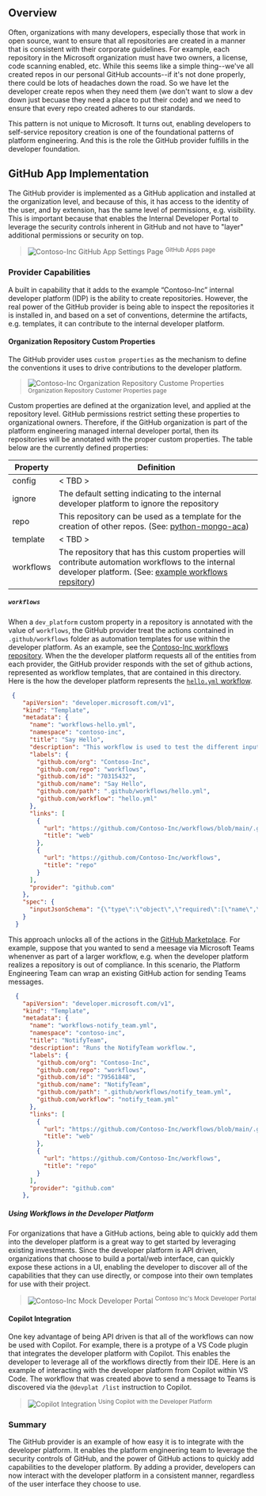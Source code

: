 ## Overview
Often, organizations with many developers, especially those that work in open source, want to ensure that all repositories are created in a manner that is consistent with their corporate guidelines. For example, each repository in the Microsoft organization must have two owners, a license, code scanning enabled, etc. While this seems like a simple thing--we've all created repos in our personal GitHub accounts--if it's not done properly, there could be lots of headaches down the road. So we have let the developer create repos when they need them (we don't want to slow a dev down just becuase they need a place to put their code) and we need to ensure that every repo created adheres to our standards.

This pattern is not unique to Microsoft. It turns out, enabling developers to self-service repository creation is one of the foundational patterns of platform engineering. And this is the role the GitHub provider fulfills in the developer foundation.

## GitHub App Implementation

The GitHub provider is implemented as a GitHub application and installed at the organization level, and because of this, it has access to the identity of the user, and by extension, has the same level of permissions, e.g. visibility. This is important because that enables the Internal Developer Portal to leverage the security controls inherent in GitHub and not have to "layer" additional permissions or security on top.
> ![Contoso-Inc GitHub App Settings Page](./images/contoso-org-ghapps.png)
> <sup>GitHub Apps page</sup>

### Provider Capabilities

A built in capability that it adds to the example “Contoso-Inc” internal developer platform (IDP) is the ability to create repositories. However, the real power of the GitHub provider is being able to inspect the repositories it is installed in, and based on a set of conventions, determine the artifacts, e.g. templates, it can contribute to the internal developer platform. 

#### Organization Repository Custom Properties
The GitHub provider uses `custom properties` as the mechanism to define the conventions it uses to drive contributions to the developer platform. 

> ![Contoso-Inc Organization Repository Custome Properties](./images/repo-custom-properties.png)
> <sup>Organization Repository Customer Properties page</sup>

Custom properties are defined at the organization level, and applied at the repository level. GitHub permissions restrict setting these properties to organizational owners. Therefore, if the GitHub organization is part of the platform engineering managed internal developer portal, then its repositories will be annotated with the proper custom properties. The table below are the currently defined properties:

|Property|Definition|
|----------|-----|
|config    | < TBD > |
|ignore    | The default setting indicating to the internal developer platform to ignore the repository  |
|repo      | This repository can be used as a template for the creation of other repos. (See: [python-mongo-aca](https://github.com/Contoso-Inc/python-mongo-aca)) |
|template  | < TBD > |
|workflows | The repository that has this custom properties will contribute automation workflows to the internal developer platform. (See: [example workflows repsitory](https://github.com/Contoso-Inc/workflows)) |


##### `workflows`

When a `dev_platform` custom property in a repository is annotated with the value of `workflows`, the GitHub provider treat the actions contained in `.github/workflows` folder as automation templates for use within the developer platform. As an example, see the [Contoso-Inc workflows repository](https://github.com/Contoso-Inc/workflows/tree/main/.github/workflows). When the the developer platform requests all of the entities from each provider, the GitHub provider responds with the set of github actions, represented as workflow templates, that are contained in this directory. Here is the how the developer platform represents the [`hello.yml` workflow](https://github.com/Contoso-Inc/workflows/blob/main/.github/workflows/hello.yml).

```json
 {
    "apiVersion": "developer.microsoft.com/v1",
    "kind": "Template",
    "metadata": {
      "name": "workflows-hello.yml",
      "namespace": "contoso-inc",
      "title": "Say Hello",
      "description": "This workflow is used to test the different input types. It simply says hello to the person you specify.",
      "labels": {
        "github.com/org": "Contoso-Inc",
        "github.com/repo": "workflows",
        "github.com/id": "70315432",
        "github.com/name": "Say Hello",
        "github.com/path": ".github/workflows/hello.yml",
        "github.com/workflow": "hello.yml"
      },
      "links": [
        {
          "url": "https://github.com/Contoso-Inc/workflows/blob/main/.github/workflows/hello.yml",
          "title": "web"
        },
        {
          "url": "https://github.com/Contoso-Inc/workflows",
          "title": "repo"
        }
      ],
      "provider": "github.com"
    },
    "spec": {
      "inputJsonSchema": "{\"type\":\"object\",\"required\":[\"name\",\"environment\"],\"properties\":{\"name\":{\"name\":\"name\",\"title\":\"Name\",\"type\":\"string\",\"description\":\"Who would you like to say hello to?\"},\"yell\":{\"name\":\"yell\",\"title\":\"Yell\",\"type\":\"boolean\",\"description\":\"Would you like to yell?\",\"default\":false,\"value\":false},\"environment\":{\"name\":\"environment\",\"title\":\"Environment\",\"type\":\"string\",\"description\":\"The GitHub Environment to deploy to\",\"default\":\"Dev\",\"value\":\"Dev\",\"enum\":[\"Dev\",\"Prod\",\"Staging\",\"Test\"]}}}"
    }
  }
```

This approach unlocks all of the actions in the [GitHub Marketplace](https://github.com/marketplace?category=&query=&type=actions&verification=). For example, suppose that you wanted to send a meesage via Microsoft Teams whenenver as part of a larger workflow, e.g. when the developer platform realizes a repository is out of compliance. In this scenario, the Platform Engineering Team can wrap an existing GitHub action for sending Teams messages. 

```json
  {
    "apiVersion": "developer.microsoft.com/v1",
    "kind": "Template",
    "metadata": {
      "name": "workflows-notify_team.yml",
      "namespace": "contoso-inc",
      "title": "NotifyTeam",
      "description": "Runs the NotifyTeam workflow.",
      "labels": {
        "github.com/org": "Contoso-Inc",
        "github.com/repo": "workflows",
        "github.com/id": "79561848",
        "github.com/name": "NotifyTeam",
        "github.com/path": ".github/workflows/notify_team.yml",
        "github.com/workflow": "notify_team.yml"
      },
      "links": [
        {
          "url": "https://github.com/Contoso-Inc/workflows/blob/main/.github/workflows/notify_team.yml",
          "title": "web"
        },
        {
          "url": "https://github.com/Contoso-Inc/workflows",
          "title": "repo"
        }
      ],
      "provider": "github.com"
    },
```

##### Using Workflows in the Developer Platform

For organizations that have a GitHub actions, being able to quickly add them into the developer platform is a great way to get started by leveraging existing investments. Since the developer platform is API driven, organizations that choose to build a portal/web interface, can quickly expose these actions in a UI, enabling the developer to discover all of the capabilities that they can use directly, or compose into their own templates for use with their project. 
> ![Contoso-Inc Mock Developer Portal](./images/mock-developer-portal.png)
> <sup>Contoso Inc's Mock Developer Portal</sup>

#### Copilot Integration

One key advantage of being API driven is that all of the workflows can now be used with Copilot. For example, there is a protype of a VS Code plugin that integrates the developer platform with Copilot. This enables the developer to leverage all of the workflows directly from their IDE. Here is an example of interacting with the developer platform from Copilot within VS Code. The workflow that was created above to send a message to Teams is discovered via the `@devplat /list` instruction to Copilot. 
> ![Copilot Integration](./images/copilot-integration.png)
> <sup>Using Copilot with the Developer Platform</sup>

### Summary

The GitHub provider is an example of how easy it is to integrate with the developer platform. It enables the platform engineering team to leverage the security controls of GitHub, and the power of GitHub actions to quickly add capabilities to the developer platform. By adding a provider, developers can now interact with the developer platform in a consistent manner, regardless of the user interface they choose to use.


